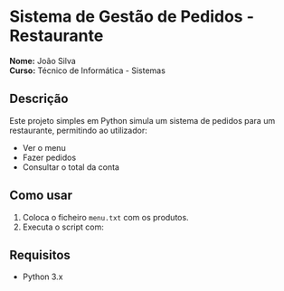 # Sistema de Gestão de Pedidos - Restaurante

**Nome:** João Silva  
**Curso:** Técnico de Informática - Sistemas

## Descrição
Este projeto simples em Python simula um sistema de pedidos para um restaurante, permitindo ao utilizador:
- Ver o menu
- Fazer pedidos
- Consultar o total da conta

## Como usar
1. Coloca o ficheiro `menu.txt` com os produtos.
2. Executa o script com:


## Requisitos
- Python 3.x